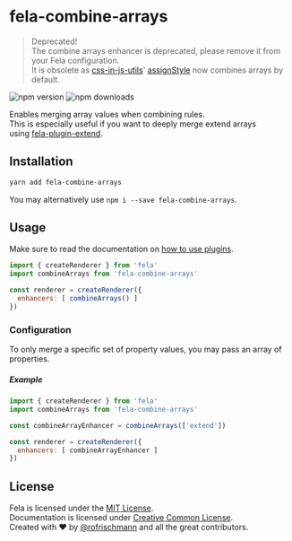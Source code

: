 # fela-combine-arrays

> Deprecated!<br>The combine arrays enhancer is deprecated, please remove it from your Fela configuration.<br>It is obsolete as [css-in-js-utils](https://github.com/rofrischmann/css-in-js-utils)' [assignStyle](https://github.com/rofrischmann/css-in-js-utils#assignstylebase-extend) now combines arrays by default.

<img alt="npm version" src="https://badge.fury.io/js/fela-combine-arrays.svg"> <img alt="npm downloads" src="https://img.shields.io/npm/dm/fela-combine-arrays.svg">

Enables merging array values when combining rules.<br>
This is especially useful if you want to deeply merge extend arrays using [fela-plugin-extend](../fela-plugin-extend).

## Installation
```sh
yarn add fela-combine-arrays
```
You may alternatively use `npm i --save fela-combine-arrays`.

## Usage
Make sure to read the documentation on [how to use plugins](http://fela.js.org/docs/advanced/Plugins.html).

```javascript
import { createRenderer } from 'fela'
import combineArrays from 'fela-combine-arrays'

const renderer = createRenderer({
  enhancers: [ combineArrays() ]
})
```

### Configuration
To only merge a specific set of property values, you may pass an array of properties.

##### Example
```javascript
import { createRenderer } from 'fela'
import combineArrays from 'fela-combine-arrays'

const combineArrayEnhancer = combineArrays(['extend'])

const renderer = createRenderer({
  enhancers: [ combineArrayEnhancer ]
})
```

## License
Fela is licensed under the [MIT License](http://opensource.org/licenses/MIT).<br>
Documentation is licensed under [Creative Common License](http://creativecommons.org/licenses/by/4.0/).<br>
Created with ♥ by [@rofrischmann](http://rofrischmann.de) and all the great contributors.
